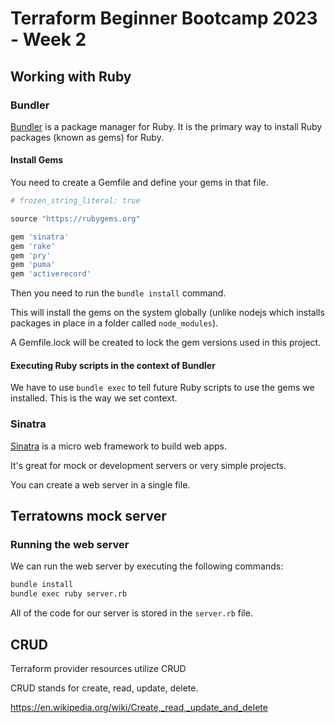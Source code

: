 # Terraform Beginner Bootcamp 2023 - Week 2

## Working with Ruby

### Bundler

[Bundler](https://bundler.io/) is a package manager for Ruby. It is the primary way to install Ruby packages (known as gems) for Ruby. 

#### Install Gems

You need to create a Gemfile and define your gems in that file.

```rb
# frozen_string_literal: true

source "https://rubygems.org"

gem 'sinatra'
gem 'rake'
gem 'pry'
gem 'puma'
gem 'activerecord'
```

Then you need to run the `bundle install` command. 

This will install the gems on the system globally (unlike nodejs which installs packages in place in a folder called `node_modules`).

A Gemfile.lock will be created to lock the gem versions used in this project. 

#### Executing Ruby scripts in the context of Bundler

We have to use `bundle exec` to tell future Ruby scripts to use the gems we installed. This is the way we set context. 

### Sinatra

[Sinatra](https://sinatrarb.com/) is a micro web framework to build web apps. 

It's great for mock or development servers or very simple projects. 

You can create a web server in a single file. 

## Terratowns mock server

### Running the web server

We can run the web server by executing the following commands:

```sh
bundle install
bundle exec ruby server.rb
```

All of the code for our server is stored in the `server.rb` file. 

## CRUD

Terraform provider resources utilize CRUD

CRUD stands for create, read, update, delete.

https://en.wikipedia.org/wiki/Create,_read,_update_and_delete

